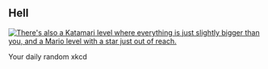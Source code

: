 ## Hell
[![There's also a Katamari level where everything is just slightly bigger than you, and a Mario level with a star just out of reach.](https://imgs.xkcd.com/comics/hell.png)](https://xkcd.com/724/ "There's also a Katamari level where everything is just slightly bigger than you, and a Mario level with a star just out of reach.")

Your daily random xkcd
